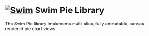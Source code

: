 # [![Swim](https://docs.swimos.org/readme/breach-marlin-blue-wide.svg)](https://www.swimos.org) Swim Pie Library

The Swim Pie library implements multi-slice, fully animatable, canvas
rendered pie chart views.
